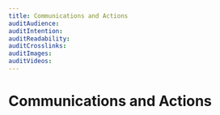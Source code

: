 ```yaml
---
title: Communications and Actions
auditAudience:
auditIntention:
auditReadability:
auditCrosslinks:
auditImages:
auditVideos:
---
```


# Communications and Actions
